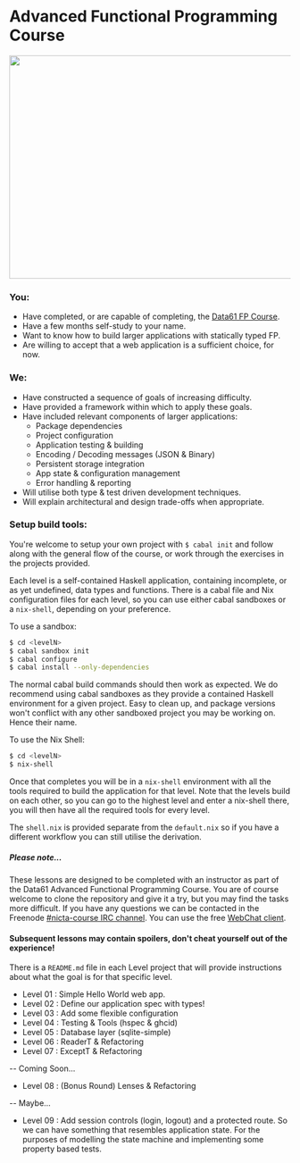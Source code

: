 # Advanced Functional Programming Course

<img src="http://i.imgur.com/0h9dFhl.png" height="400" width="640" />

### You:

* Have completed, or are capable of completing, the [Data61 FP Course](https://github.com/data61/fp-course).
* Have a few months self-study to your name.
* Want to know how to build larger applications with statically typed FP.
* Are willing to accept that a web application is a sufficient choice, for now.

### We:

* Have constructed a sequence of goals of increasing difficulty.
* Have provided a framework within which to apply these goals.
* Have included relevant components of larger applications:
  - Package dependencies
  - Project configuration
  - Application testing & building
  - Encoding / Decoding messages (JSON & Binary)
  - Persistent storage integration
  - App state & configuration management
  - Error handling & reporting
* Will utilise both type & test driven development techniques.
* Will explain architectural and design trade-offs when appropriate.

### Setup build tools:

You're welcome to setup your own project with ``$ cabal init`` and follow along
with the general flow of the course, or work through the exercises in the
projects provided.

Each level is a self-contained Haskell application, containing incomplete, or as
yet undefined, data types and functions. There is a cabal file and Nix
configuration files for each level, so you can use either cabal sandboxes or a
``nix-shell``, depending on your preference.

To use a sandbox:
```bash
$ cd <levelN>
$ cabal sandbox init
$ cabal configure
$ cabal install --only-dependencies
```
The normal cabal build commands should then work as expected. We do recommend
using cabal sandboxes as they provide a contained Haskell environment for a
given project. Easy to clean up, and package versions won't conflict with any other
sandboxed project you may be working on. Hence their name.

To use the Nix Shell:
```bash
$ cd <levelN>
$ nix-shell
```
Once that completes you will be in a ``nix-shell`` environment with all the
tools required to build the application for that level. Note that the
levels build on each other, so you can go to the highest level and enter a
nix-shell there, you will then have all the required tools for every level.

The ``shell.nix`` is provided separate from the ``default.nix`` so if you have a
different workflow you can still utilise the derivation.

##### Please note...

These lessons are designed to be completed with an instructor as part of the
Data61 Advanced Functional Programming Course. You are of course welcome to
clone the repository and give it a try, but you may find the tasks more
difficult. If you have any questions we can be contacted in the
Freenode [#nicta-course IRC channel](https://freenode.net). You can use the
free [WebChat client](https://webchat.freenode.net).

#### Subsequent lessons may contain spoilers, don't cheat yourself out of the experience!

There is a ``README.md`` file in each Level project that will provide instructions about
what the goal is for that specific level.

* Level 01 : Simple Hello World web app.
* Level 02 : Define our application spec with types!
* Level 03 : Add some flexible configuration
* Level 04 : Testing & Tools (hspec & ghcid)
* Level 05 : Database layer (sqlite-simple)
* Level 06 : ReaderT & Refactoring
* Level 07 : ExceptT & Refactoring

-- Coming Soon...
* Level 08 : (Bonus Round) Lenses & Refactoring

-- Maybe...
* Level 09 : Add session controls (login, logout) and a protected route. So we
  can have something that resembles application state. For the purposes of
  modelling the state machine and implementing some property based tests.

